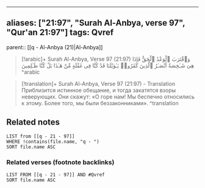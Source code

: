 
---
aliases: ["21:97", "Surah Al-Anbya, verse 97", "Qur'an 21:97"]
tags: Qvref
---

parent:: [[q - Al-Anbya (21)|Al-Anbya]]

> [!arabic]+ Surah Al-Anbya, Verse 97 (21:97)
> <span class="quran-arabic">وَٱقْتَرَبَ ٱلْوَعْدُ ٱلْحَقُّ فَإِذَا هِىَ شَـٰخِصَةٌ أَبْصَـٰرُ ٱلَّذِينَ كَفَرُوا۟ يَـٰوَيْلَنَا قَدْ كُنَّا فِى غَفْلَةٍ مِّنْ هَـٰذَا بَلْ كُنَّا ظَـٰلِمِينَ</span>
^arabic

> [!translation]+ Surah Al-Anbya, Verse 97 (21:97) - Translation
> Приблизится истинное обещание, и тогда закатятся взоры неверующих. Они скажут: «О горе нам! Мы беспечно относились к этому. Более того, мы были беззаконниками».
^translation



## Related notes
```dataview
LIST from [[q - 21 - 97]]
WHERE !contains(file.name, "q - ")
SORT file.name ASC
```

### Related verses (footnote backlinks)
```dataview
LIST FROM [[q - 21 - 97]] AND #Qvref
SORT file.name ASC
```

